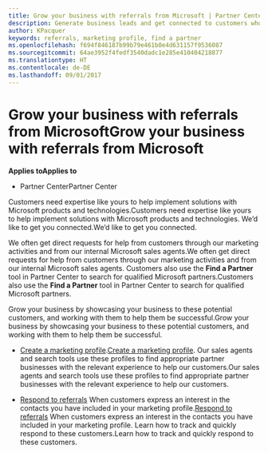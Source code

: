 ```yaml
---
title: Grow your business with referrals from Microsoft | Partner Center
description: Generate business leads and get connected to customers who need help implementing Microsoft products and solutions.
author: KPacquer
keywords: referrals, marketing profile, find a partner
ms.openlocfilehash: f694f846187b99b79e461b0e4d631157f9536087
ms.sourcegitcommit: 64ae3952f4fedf3540dadc1e285e410404218877
ms.translationtype: HT
ms.contentlocale: de-DE
ms.lasthandoff: 09/01/2017
---
```

<!-- FWLink:  https://go.microsoft.com/fwlink/?linkid=849775 (top of page) -->

# <a name="grow-your-business-with-referrals-from-microsoft"></a><span data-ttu-id="2e4cd-104">Grow your business with referrals from Microsoft</span><span class="sxs-lookup"><span data-stu-id="2e4cd-104">Grow your business with referrals from Microsoft</span></span>

**<span data-ttu-id="2e4cd-105">Applies to</span><span class="sxs-lookup"><span data-stu-id="2e4cd-105">Applies to</span></span>**

-  <span data-ttu-id="2e4cd-106">Partner Center</span><span class="sxs-lookup"><span data-stu-id="2e4cd-106">Partner Center</span></span>

<span data-ttu-id="2e4cd-107">Customers need expertise like yours to help implement solutions with Microsoft products and technologies.</span><span class="sxs-lookup"><span data-stu-id="2e4cd-107">Customers need expertise like yours to help implement solutions with Microsoft products and technologies.</span></span> <span data-ttu-id="2e4cd-108">We’d like to get you connected.</span><span class="sxs-lookup"><span data-stu-id="2e4cd-108">We’d like to get you connected.</span></span>

<span data-ttu-id="2e4cd-109">We often get direct requests for help from customers through our marketing activities and from our internal Microsoft sales agents.</span><span class="sxs-lookup"><span data-stu-id="2e4cd-109">We often get direct requests for help from customers through our marketing activities and from our internal Microsoft sales agents.</span></span> <span data-ttu-id="2e4cd-110">Customers also use the **Find a Partner** tool in Partner Center to search for qualified Microsoft partners.</span><span class="sxs-lookup"><span data-stu-id="2e4cd-110">Customers also use the **Find a Partner** tool in Partner Center to search for qualified Microsoft partners.</span></span> 

<span data-ttu-id="2e4cd-111">Grow your business by showcasing your business to these potential customers, and working with them to help them be successful.</span><span class="sxs-lookup"><span data-stu-id="2e4cd-111">Grow your business by showcasing your business to these potential customers, and working with them to help them be successful.</span></span>

*  <span data-ttu-id="2e4cd-112">[Create a marketing profile](create-a-marketing-profile.md).</span><span class="sxs-lookup"><span data-stu-id="2e4cd-112">[Create a marketing profile](create-a-marketing-profile.md).</span></span> <span data-ttu-id="2e4cd-113">Our sales agents and search tools use these profiles to find appropriate partner businesses with the relevant experience to help our customers.</span><span class="sxs-lookup"><span data-stu-id="2e4cd-113">Our sales agents and search tools use these profiles to find appropriate partner businesses with the relevant experience to help our customers.</span></span>

*  <span data-ttu-id="2e4cd-114">[Respond to referrals](responding-to-referrals.md) When customers express an interest in the contacts you have included in your marketing profile.</span><span class="sxs-lookup"><span data-stu-id="2e4cd-114">[Respond to referrals](responding-to-referrals.md) When customers express an interest in the contacts you have included in your marketing profile.</span></span> <span data-ttu-id="2e4cd-115">Learn how to track and quickly respond to these customers.</span><span class="sxs-lookup"><span data-stu-id="2e4cd-115">Learn how to track and quickly respond to these customers.</span></span>

<!-- 
*  [Analyze your marketing profile](analyze-your-marketing-profile.md) Regularly review and optimize your marketing profile to make sure you’re getting in front of your target customers.
-->
